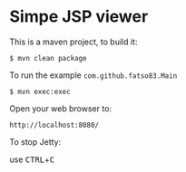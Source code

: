 Simpe JSP viewer
======================================

This is a maven project, to build it:

    $ mvn clean package

To run the example `com.github.fatso83.Main`

    $ mvn exec:exec

Open your web browser to:

    http://localhost:8080/  

To stop Jetty:

  use <kbd>CTRL</kbd>+<kbd>C</kbd>
